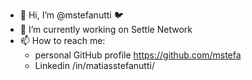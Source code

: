 - 👋 Hi, I’m @mstefanutti 🐦
- 🌱 I’m currently working on Settle Network
- 📫 How to reach me:
    * personal GitHub profile https://github.com/mstefa
    * Linkedin /in/matiasstefanutti/

<!---
mstefa-sn/mstefa-sn is a ✨ special ✨ repository because its `README.md` (this file) appears on your GitHub profile.
You can click the Preview link to take a look at your changes.
--->
